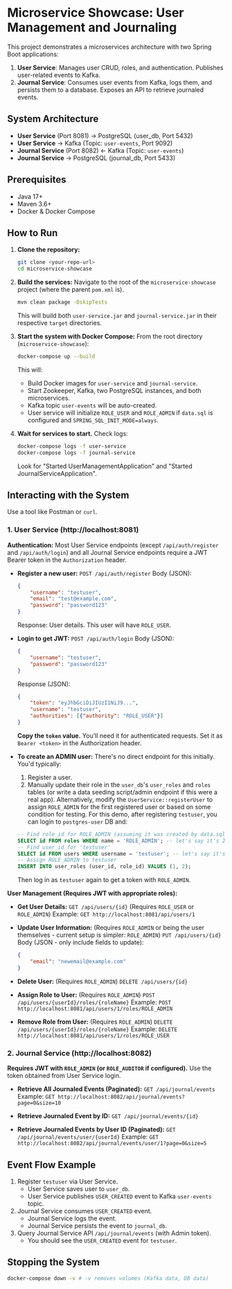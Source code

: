 # Microservice Showcase: User Management and Journaling

This project demonstrates a microservices architecture with two Spring Boot applications:
1.  **User Service**: Manages user CRUD, roles, and authentication. Publishes user-related events to Kafka.
2.  **Journal Service**: Consumes user events from Kafka, logs them, and persists them to a database. Exposes an API to retrieve journaled events.

## System Architecture

*   **User Service** (Port 8081) -> PostgreSQL (user_db, Port 5432)
*   **User Service** -> Kafka (Topic: `user-events`, Port 9092)
*   **Journal Service** (Port 8082) <- Kafka (Topic: `user-events`)
*   **Journal Service** -> PostgreSQL (journal_db, Port 5433)

## Prerequisites

*   Java 17+
*   Maven 3.6+
*   Docker & Docker Compose

## How to Run

1.  **Clone the repository:**
    ```bash
    git clone <your-repo-url>
    cd microservice-showcase
    ```

2.  **Build the services:**
    Navigate to the root of the `microservice-showcase` project (where the parent `pom.xml` is).
    ```bash
    mvn clean package -DskipTests
    ```
    This will build both `user-service.jar` and `journal-service.jar` in their respective `target` directories.

3.  **Start the system with Docker Compose:**
    From the root directory (`microservice-showcase`):
    ```bash
    docker-compose up --build
    ```
    This will:
    *   Build Docker images for `user-service` and `journal-service`.
    *   Start Zookeeper, Kafka, two PostgreSQL instances, and both microservices.
    *   Kafka topic `user-events` will be auto-created.
    *   User service will initialize `ROLE_USER` and `ROLE_ADMIN` if `data.sql` is configured and `SPRING_SQL_INIT_MODE=always`.

4.  **Wait for services to start.** Check logs:
    ```bash
    docker-compose logs -f user-service
    docker-compose logs -f journal-service
    ```
    Look for "Started UserManagementApplication" and "Started JournalServiceApplication".

## Interacting with the System

Use a tool like Postman or `curl`.

### 1. User Service (http://localhost:8081)

**Authentication:**
Most User Service endpoints (except `/api/auth/register` and `/api/auth/login`) and all Journal Service endpoints require a JWT Bearer token in the `Authorization` header.

*   **Register a new user:**
    `POST /api/auth/register`
    Body (JSON):
    ```json
    {
        "username": "testuser",
        "email": "test@example.com",
        "password": "password123"
    }
    ```
    Response: User details. This user will have `ROLE_USER`.

*   **Login to get JWT:**
    `POST /api/auth/login`
    Body (JSON):
    ```json
    {
        "username": "testuser",
        "password": "password123"
    }
    ```
    Response (JSON):
    ```json
    {
        "token": "eyJhbGciOiJIUzI1NiJ9...",
        "username": "testuser",
        "authorities": [{"authority": "ROLE_USER"}]
    }
    ```
    **Copy the `token` value.** You'll need it for authenticated requests. Set it as `Bearer <token>` in the Authorization header.

*   **To create an ADMIN user:**
    There's no direct endpoint for this initially. You'd typically:
    1. Register a user.
    2. Manually update their role in the `user_db`'s `user_roles` and `roles` tables (or write a data seeding script/admin endpoint if this were a real app).
       Alternatively, modify the `UserService::registerUser` to assign `ROLE_ADMIN` for the first registered user or based on some condition for testing.
       For this demo, after registering `testuser`, you can login to `postgres-user` DB and:
    ```sql
    -- Find role_id for ROLE_ADMIN (assuming it was created by data.sql)
    SELECT id FROM roles WHERE name = 'ROLE_ADMIN'; -- let's say it's 2
    -- Find user_id for 'testuser'
    SELECT id FROM users WHERE username = 'testuser'; -- let's say it's 1
    -- Assign ROLE_ADMIN to testuser
    INSERT INTO user_roles (user_id, role_id) VALUES (1, 2);
    ```
    Then log in as `testuser` again to get a token with `ROLE_ADMIN`.

**User Management (Requires JWT with appropriate roles):**

*   **Get User Details:**
    `GET /api/users/{id}` (Requires `ROLE_USER` or `ROLE_ADMIN`)
    Example: `GET http://localhost:8081/api/users/1`

*   **Update User Information:** (Requires `ROLE_ADMIN` or being the user themselves - current setup is simpler: `ROLE_ADMIN`)
    `PUT /api/users/{id}`
    Body (JSON - only include fields to update):
    ```json
    {
        "email": "newemail@example.com"
    }
    ```

*   **Delete User:** (Requires `ROLE_ADMIN`)
    `DELETE /api/users/{id}`

*   **Assign Role to User:** (Requires `ROLE_ADMIN`)
    `POST /api/users/{userId}/roles/{roleName}`
    Example: `POST http://localhost:8081/api/users/1/roles/ROLE_ADMIN`

*   **Remove Role from User:** (Requires `ROLE_ADMIN`)
    `DELETE /api/users/{userId}/roles/{roleName}`
    Example: `DELETE http://localhost:8081/api/users/1/roles/ROLE_USER`

### 2. Journal Service (http://localhost:8082)

**Requires JWT with `ROLE_ADMIN` (or `ROLE_AUDITOR` if configured).** Use the token obtained from User Service login.

*   **Retrieve All Journaled Events (Paginated):**
    `GET /api/journal/events`
    Example: `GET http://localhost:8082/api/journal/events?page=0&size=10`

*   **Retrieve Journaled Event by ID:**
    `GET /api/journal/events/{id}`

*   **Retrieve Journaled Events by User ID (Paginated):**
    `GET /api/journal/events/user/{userId}`
    Example: `GET http://localhost:8082/api/journal/events/user/1?page=0&size=5`

## Event Flow Example

1.  Register `testuser` via User Service.
    *   User Service saves user to `user_db`.
    *   User Service publishes `USER_CREATED` event to Kafka `user-events` topic.
2.  Journal Service consumes `USER_CREATED` event.
    *   Journal Service logs the event.
    *   Journal Service persists the event to `journal_db`.
3.  Query Journal Service API `/api/journal/events` (with Admin token).
    *   You should see the `USER_CREATED` event for `testuser`.

## Stopping the System

```bash
docker-compose down -v # -v removes volumes (Kafka data, DB data)